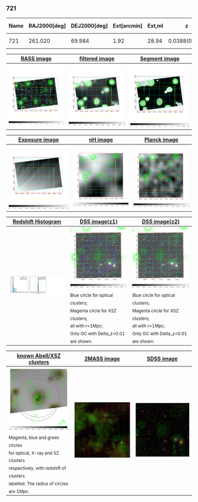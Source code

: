 <div STYLE="page-break-after: always;"></div>

### 721

|Name|RAJ2000[deg]|DEJ2000[deg] |Ext[arcmin]| Ext,ml | z | z_src| C|GC(XSZ,Delta_z<0.01)| GC(OPT,Delta_z<0.01)|GC| R_sig[arcmin] | R500[arcmin] | R500[Mpc]| CRsig[c/s] | CR500[c/s] |L500[1E44 erg/s]|F500[1E-12 erg/s/cm^2]| M500[1E14 Msun]|Tx[keV]|Cnt_sig|Beta|Rc[arcmin]|Comment|Alias|
|---|---|---|---|---|---|------|---|--------|---------|----------|---|---|---|---|---|---|---|---|---|---|---|---|---|---|
|721| 261.020| 69.984| 1.92| 28.94| 0.0388(0.005)| z1, z_xsz| B| MCXC| N| MCXC, N, W| 13.188| 8.268| 0.381| 0.019(0.009)| 0.018(0.008)| 0.009(0.002)| 0.244(0.059)| 0.16(0.02)| 0.71(0.06)| 108.7| 0.929(-0.091+0.051)| 3.241(-0.464+0.393)| -| k200|

|[RASS image](../image/721/721_img.pdf)|[filtered image](../image/721/721_fil.pdf)|[Segment image](../image/721/721_seg.pdf)|
|-------------------|--------------------|-------------------|
| <img src="../image/721/721_img.png" width="300">  | <img src="../image/721/721_fil.png" width="300">   | <img src="../image/721/721_seg.png" width="300">  |

|[Exposure image](../image/721/721_mex.pdf)| [nH image](../image/721/721_nh.pdf)| [Planck image](../image/721/721_p.pdf)|
|-------------------|--------------------|-------------------|
|<img src="../image/721/721_mex.png" width="300">   | <img src="../image/721/721_nh.png" width="300">    | <img src="../image/721/721_p.png" width="300"> |

|[Redshift Histogram](../image/721/721_zg.pdf) | [DSS image(z1)](../image/721/721_dss_z1.pdf)      |  [DSS image(z2)](../image/721/721_dss_z2.pdf)    |
|-------------------|--------------------|-------------------|
|<img src="../image/721/721_zg.png" width="300"> |<img src="../image/721/721_dss_z1.png" width="300"> <sub><br>Blue circle for optical clusters; <br>Magenta circle for XSZ clusters; <br>all with r=1Mpc; <br>Only GC with Delta_z<0.01 are shown. </sub>| <img src="../image/721/721_dss_z2.png" width="300"><sub><br>Blue circle for optical clusters; <br>Magenta circle for XSZ clusters; <br>all with r=1Mpc; <br>Only GC with Delta_z<0.01 are shown. </sub> |

|[known Abell/XSZ clusters](../image/721/721_gc.pdf) | [2MASS image](../image/721/721_2mass.pdf)      |[SDSS image](../image/721/721_sdss.pdf)   |
|-------------------|-------------------|-------------------|
|<img src=../image/721/721_gc.png width="300"> <br><sub>Magenta, blue and green circles <br>for optical, X-ray and SZ clusters <br>respectively, with redshift of clusters <br>labelled. The radius of circles <br>are 1Mpc.</sub>|<img src="../image/721/721_2mass.png" width="300">  | <img src="../image/721/721_sdss.png" width="300">  |




